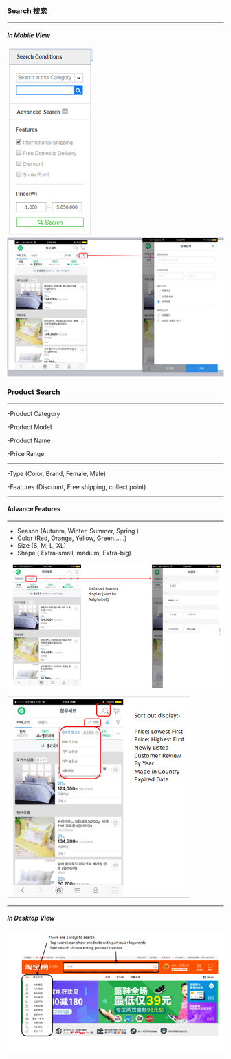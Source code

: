 ### Search 搜索

---

##### In Mobile View

![](/assets/Search01.png)![](/assets/SearchCombine3.png)

### Product Search

---

-Product Category

-Product Model

-Product Name

-Price Range

---

-Type \(Color, Brand, Female, Male\)

-Features \(Discount, Free shipping, collect point\)

---

#### Advance Features

---

* Season \(Autunm, Winter, Summer, Spring \)
* Color \(Red, Orange, Yellow, Green......\)
* Size \(S, M, L, XL\)
* Shape \( Extra-small, medium, Extra-big\) 

![](/assets/SearchCombine.png)

![](/assets/SearchCombine2.png)

---

##### In Desktop View

![](/assets/DesktopSearch.png)


